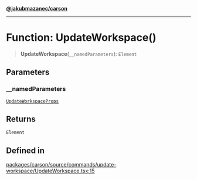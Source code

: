 [**@jakubmazanec/carson**](../README.md)

---

# Function: UpdateWorkspace()

> **UpdateWorkspace**(`__namedParameters`): `Element`

## Parameters

### \_\_namedParameters

[`UpdateWorkspaceProps`](../type-aliases/UpdateWorkspaceProps.md)

## Returns

`Element`

## Defined in

[packages/carson/source/commands/update-workspace/UpdateWorkspace.tsx:15](https://github.com/jakubmazanec/tools/blob/0633c96618f3c6692ade528aee0f27ac091468a5/packages/carson/source/commands/update-workspace/UpdateWorkspace.tsx#L15)
